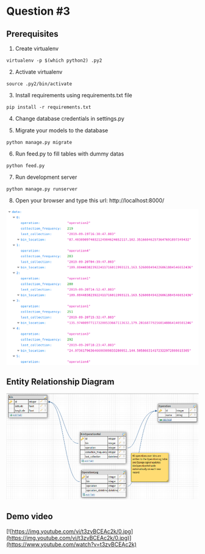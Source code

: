 # Question #3

## Prerequisites

1. Create virtualenv
```
virtualenv -p $(which python2) .py2
```

2. Activate virtualenv
```
source .py2/bin/activate
```

3. Install requirements using requirements.txt file
```
pip install -r requirements.txt
```

4. Change database credentials in settings.py

5. Migrate your models to the database
```
python manage.py migrate
```

6. Run feed.py to fill tables with dummy datas
```
python feed.py
```

7. Run development server
```
python manage.py runserver
```

8. Open your browser and type this url: http://localhost:8000/

![./static/readme_images/image2.png](./static/readme_images/image2.png)

## Entity Relationship Diagram
![./static/readme_images/image1.png](./static/readme_images/image1.png)

## Demo video
[![https://img.youtube.com/vi/t3zvBCEAc2k/0.jpg](https://img.youtube.com/vi/t3zvBCEAc2k/0.jpg)](https://www.youtube.com/watch?v=t3zvBCEAc2k)

